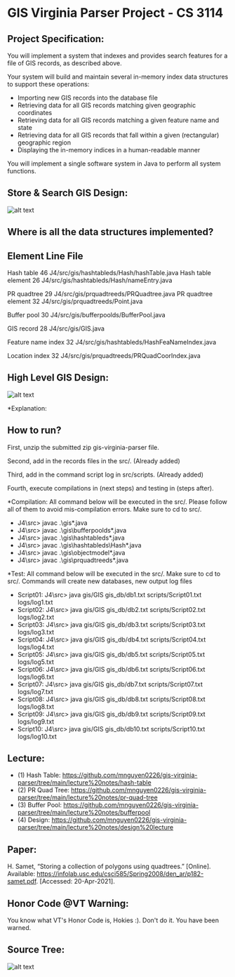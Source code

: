 # GIS Virginia Parser Project - CS 3114

## Project Specification:
You will implement a system that indexes and provides search features for a file of GIS records, as described above.

Your system will build and maintain several in-memory index data structures to support these operations:
- Importing new GIS records into the database file
- Retrieving data for all GIS records matching given geographic coordinates
- Retrieving data for all GIS records matching a given feature name and state
- Retrieving data for all GIS records that fall within a given (rectangular) geographic region
- Displaying the in-memory indices in a human-readable manner

You will implement a single software system in Java to perform all system functions.

## Store & Search GIS Design:
![alt text](https://github.com/mnguyen0226/gis-virginia-parser/blob/main/design/store-and-search-gis.PNG) 

## Where is all the data structures implemented?
Element              Line    File
-----------------------------------------------------------------------
Hash table           46      J4/src/gis/hashtableds/Hash/hashTable.java
Hash table element   26      J4/src/gis/hashtableds/Hash/nameEntry.java

PR quadtree          29      J4/src/gis/prquadtreeds/PRQuadtree.java
PR quadtree element  32      J4/src/gis/prquadtreeds/Point.java

Buffer pool          30      J4/src/gis/bufferpoolds/BufferPool.java

GIS record           28      J4/src/gis/GIS.java

Feature name index   32      J4/src/gis/hashtableds/HashFeaNameIndex.java

Location index       32      J4/src/gis/prquadtreeds/PRQuadCoorIndex.java
## High Level GIS Design:
![alt text](https://github.com/mnguyen0226/gis-virginia-parser/blob/main/design/high-level-gis-code.PNG)

*Explanation:

## How to run?
First, unzip the submitted zip gis-virginia-parser file.

Second, add in the records files in the src/. (Already added)

Third, add in the command script log in src/scripts. (Already added)

Fourth, execute compilations in (next steps) and testing in (steps after).

*Compilation: All command below will be executed in the src/. Please follow all of them to avoid mis-compilation errors. Make sure to cd to src/.
- J4\src> javac .\gis\*.java	
- J4\src> javac .\gis\bufferpoolds\*.java
- J4\src> javac .\gis\hashtableds\*.java 
- J4\src> javac .\gis\hashtableds\Hash\*.java
- J4\src> javac .\gis\objectmodel\*.java  
- J4\src> javac .\gis\prquadtreeds\*.java

*Test: All command below will be executed in the src/. Make sure to cd to src/. Commands will create new databases, new output log files
- Script01: J4\src> java gis/GIS gis_db/db1.txt scripts/Script01.txt logs/log1.txt
- Script02: J4\src> java gis/GIS gis_db/db2.txt scripts/Script02.txt logs/log2.txt
- Script03: J4\src> java gis/GIS gis_db/db3.txt scripts/Script03.txt logs/log3.txt
- Script04: J4\src> java gis/GIS gis_db/db4.txt scripts/Script04.txt logs/log4.txt
- Script05: J4\src> java gis/GIS gis_db/db5.txt scripts/Script05.txt logs/log5.txt
- Script06: J4\src> java gis/GIS gis_db/db6.txt scripts/Script06.txt logs/log6.txt
- Script07: J4\src> java gis/GIS gis_db/db7.txt scripts/Script07.txt logs/log7.txt
- Script08: J4\src> java gis/GIS gis_db/db8.txt scripts/Script08.txt logs/log8.txt
- Script09: J4\src> java gis/GIS gis_db/db9.txt scripts/Script09.txt logs/log9.txt
- Script10: J4\src> java gis/GIS gis_db/db10.txt scripts/Script10.txt logs/log10.txt


## Lecture:
- (1) Hash Table: https://github.com/mnguyen0226/gis-virginia-parser/tree/main/lecture%20notes/hash-table
- (2) PR Quad Tree: https://github.com/mnguyen0226/gis-virginia-parser/tree/main/lecture%20notes/pr-quad-tree
- (3) Buffer Pool: https://github.com/mnguyen0226/gis-virginia-parser/tree/main/lecture%20notes/bufferpool
- (4) Design: https://github.com/mnguyen0226/gis-virginia-parser/tree/main/lecture%20notes/design%20lecture
## Paper:
H. Samet, “Storing a collection of polygons using quadtrees.” [Online]. Available: https://infolab.usc.edu/csci585/Spring2008/den_ar/p182-samet.pdf. [Accessed: 20-Apr-2021]. 

## Honor Code @VT Warning:
You know what VT's Honor Code is, Hokies :). Don't do it. You have been warned.

## Source Tree:
![alt text](https://github.com/mnguyen0226/gis-virginia-parser/blob/main/design/folder%20tree.PNG)